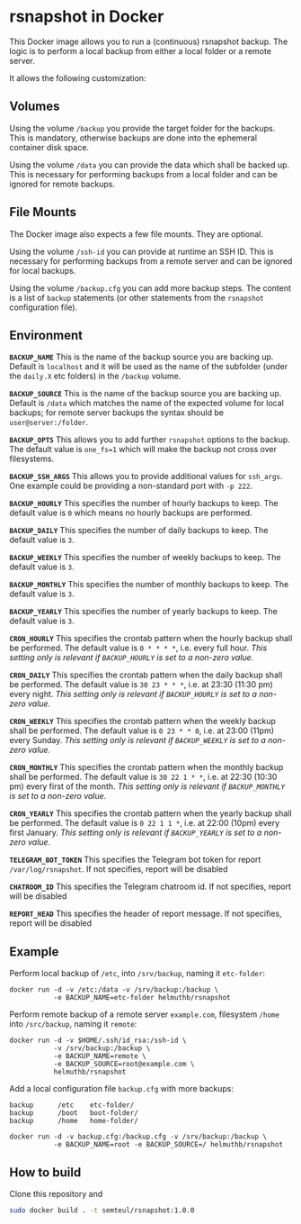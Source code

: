 rsnapshot in Docker
===================

This Docker image allows you to run a (continuous) rsnapshot backup.
The logic is to perform a local backup from either a local folder or a remote server.

It allows the following customization:


Volumes
-------

Using the volume `/backup` you provide the target folder for the backups.
This is mandatory, otherwise backups are done into the ephemeral container disk space.

Using the volume `/data` you can provide the data which shall be backed up.
This is necessary for performing backups from a local folder and can be ignored for remote backups.

File Mounts
-----------

The Docker image also expects a few file mounts. They are optional.

Using the volume `/ssh-id` you can provide at runtime an SSH ID.
This is necessary for performing backups from a remote server and can be ignored for local backups.

Using the volume `/backup.cfg` you can add more backup steps.
The content is a list of `backup` statements (or other statements from the `rsnapshot` configuration file).


Environment
-----------

**`BACKUP_NAME`**
This is the name of the backup source you are backing up. Default is `localhost` and it will be used as the name of the subfolder (under the `daily.X` etc folders) in the `/backup` volume.

**`BACKUP_SOURCE`**
This is the name of the backup source you are backing up. Default is `/data` which matches the name of the expected volume for local backups; for remote server backups the syntax should be `user@server:/folder`.

**`BACKUP_OPTS`**
This allows you to add further `rsnapshot` options to the backup. The default value is `one_fs=1` which will make the backup not cross over filesystems.

**`BACKUP_SSH_ARGS`**
This allows you to provide additional values for `ssh_args`. One example could be providing a non-standard port with `-p 222`.

**`BACKUP_HOURLY`**
This specifies the number of hourly backups to keep. The default value is `0` which means no hourly backups are performed.

**`BACKUP_DAILY`**
This specifies the number of daily backups to keep. The default value is `3`.

**`BACKUP_WEEKLY`**
This specifies the number of weekly backups to keep. The default value is `3`.

**`BACKUP_MONTHLY`**
This specifies the number of monthly backups to keep. The default value is `3`.

**`BACKUP_YEARLY`**
This specifies the number of yearly backups to keep. The default value is `3`.

**`CRON_HOURLY`**
This specifies the crontab pattern when the hourly
backup shall be performed.
The default value is `0 * * * *`, i.e. every full hour.
_This setting only is relevant if `BACKUP_HOURLY` is set to a non-zero
value._

**`CRON_DAILY`**
This specifies the crontab pattern when the daily
backup shall be performed.
The default value is `30 23 * * *`, i.e. at 23:30 (11:30 pm) every night.
_This setting only is relevant if `BACKUP_HOURLY` is set to a non-zero
value._

**`CRON_WEEKLY`**
This specifies the crontab pattern when the weekly
backup shall be performed.
The default value is `0 23 * * 0`, i.e. at 23:00 (11pm) every Sunday.
_This setting only is relevant if `BACKUP_WEEKLY` is set to a non-zero
value._

**`CRON_MONTHLY`**
This specifies the crontab pattern when the monthly
backup shall be performed.
The default value is `30 22 1 * *`, i.e. at 22:30 (10:30 pm) every first of the month.
_This setting only is relevant if `BACKUP_MONTHLY` is set to a non-zero
value._

**`CRON_YEARLY`**
This specifies the crontab pattern when the yearly
backup shall be performed.
The default value is `0 22 1 1 *`, i.e. at 22:00 (10pm) every first January.
_This setting only is relevant if `BACKUP_YEARLY` is set to a non-zero
value._

**`TELEGRAM_BOT_TOKEN`**
This specifies the Telegram bot token for report `/var/log/rsnapshot`.
If not specifies, report will be disabled

**`CHATROOM_ID`**
This specifies the Telegram chatroom id.
If not specifies, report will be disabled

**`REPORT_HEAD`**
This specifies the header of report message.
If not specifies, report will be disabled

Example
-------

Perform local backup of `/etc`, into `/srv/backup`, naming it `etc-folder`:
```
docker run -d -v /etc:/data -v /srv/backup:/backup \
           -e BACKUP_NAME=etc-folder helmuthb/rsnapshot 
```

Perform remote backup of a remote server `example.com`, filesystem `/home` into `/src/backup`, naming it `remote`:
```
docker run -d -v $HOME/.ssh/id_rsa:/ssh-id \
           -v /srv/backup:/backup \
           -e BACKUP_NAME=remote \
           -e BACKUP_SOURCE=root@example.com \
           helmuthb/rsnapshot
```

Add a local configuration file `backup.cfg` with more backups:
```
backup		/etc	etc-folder/
backup		/boot	boot-folder/
backup		/home	home-folder/
```
```
docker run -d -v backup.cfg:/backup.cfg -v /srv/backup:/backup \
           -e BACKUP_NAME=root -e BACKUP_SOURCE=/ helmuthb/rsnapshot
```

How to build
---
Clone this repository and
```bash
sudo docker build . -t semteul/rsnapshot:1.0.0
```
